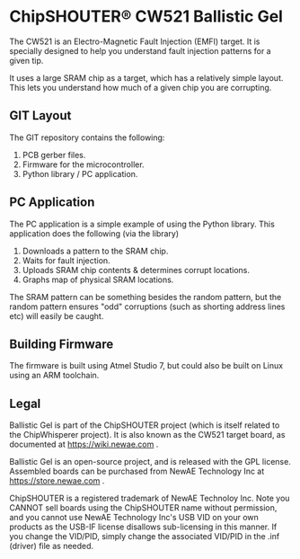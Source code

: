 # ChipSHOUTER® CW521 Ballistic Gel

The CW521 is an Electro-Magnetic Fault Injection (EMFI) target. It is specially designed to help you understand fault injection patterns for a given tip.

It uses a large SRAM chip as a target, which has a relatively simple layout. This lets you understand how much of a given chip you are corrupting.

## GIT Layout

The GIT repository contains the following:

1) PCB gerber files.
2) Firmware for the microcontroller.
3) Python library / PC application.

## PC Application

The PC application is a simple example of using the Python library. This application does the following (via the library)

1. Downloads a pattern to the SRAM chip.
2. Waits for fault injection.
3. Uploads SRAM chip contents & determines corrupt locations.
4. Graphs map of physical SRAM locations.

The SRAM pattern can be something besides the random pattern, but the random pattern ensures "odd" corruptions (such as shorting address lines etc) will easily be caught.

## Building Firmware

The firmware is built using Atmel Studio 7, but could also be built on Linux using an ARM toolchain.

## Legal

Ballistic Gel is part of the ChipSHOUTER project (which is itself related to the ChipWhisperer project). It is also known as the CW521 target board, as documented at https://wiki.newae.com .

Ballistic Gel is an open-source project, and is released with the GPL license. Assembled boards can be purchased from NewAE Technology Inc at https://store.newae.com .

ChipSHOUTER is a registered trademark of NewAE Technoloy Inc. Note you CANNOT sell boards using the ChipSHOUTER name without permission, and you cannot use NewAE Technology Inc's USB VID on your own products as the USB-IF license disallows sub-licensing in this manner. If you change the VID/PID, simply change the associated VID/PID in the .inf (driver) file as needed.

